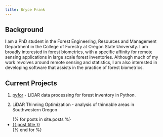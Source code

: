 ```yaml
---
title: Bryce Frank
---
```


## Background

I am a PhD student in the Forest Engineering, Resources and Management Department in the College of Forestry at Oregon State University. I am broadly interested in forest biometrics, with a specific affinity for remote sensing applications in large scale forest inventories. Although much of my work revolves around remote sensing and statistics, I am also interested in developing software that assists in the practice of forest biometrics.

## Current Projects

1. [pyfor](https://github.com/brycefrank/pyfor) - LiDAR data processing for forest inventory in Python.

2. LiDAR Thinning Optimization - analysis of thinnable areas in Southwestern Oregon



<ul>
  {% for posts in site.posts %}
  <li>
	  <a href="{{ post.url }}">{{ post.title }}</a>
  </li>
  {% end for %}
</ul>
